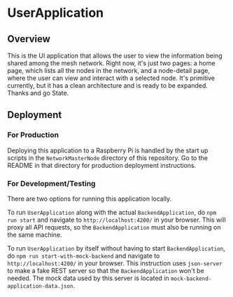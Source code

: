 # UserApplication

## Overview

This is the UI application that allows the user to view the information being shared among the mesh network. Right now, it's just two pages: a home page, which lists all the nodes in the network, and a node-detail page, where the user can view and interact with a selected node. It's primitive currently, but it has a clean architecture and is ready to be expanded. Thanks and go State.

## Deployment

### For Production

Deploying this application to a Raspberry Pi is handled by the start up scripts in the `NetworkMasterNode` directory of this repository. Go to the README in that directory for production deployment instructions.

### For Development/Testing

There are two options for running this application locally.

To run `UserApplication` along with the actual `BackendApplication`, do `npm run start` and navigate to `http://localhost:4200/` in your browser. This will proxy all API requests, so the `BackendApplication` must also be running on the same machine.

To run `UserApplication` by itself without having to start `BackendApplication`, do `npm run start-with-mock-backend` and navigate to `http://localhost:4200/` in your browser. This instruction uses `json-server` to make a fake REST server so that the `BackendApplication` won't be needed. The mock data used by this server is located in `mock-backend-application-data.json`.
